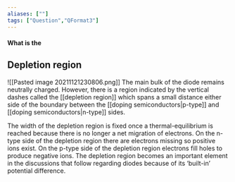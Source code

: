 ```yaml
---
aliases: [""]
tags: ["Question","QFormat3"]
---
```


#### What is the
## Depletion region

![[Pasted image 20211121230806.png]]
The main bulk of the diode remains neutrally charged. However, there is a region indicated by the vertical dashes called the [[depletion region]] which spans a small distance either side of the boundary between the [[doping semiconductors|p-type]] and [[doping semiconductors|n-type]] sides.

The width of the depletion region is fixed once a thermal-equilibrium is reached because there is no longer a net migration of electrons. On the n-type side of the depletion region there are electrons missing so positive ions exist. On the p-type side of the depletion region electrons fill holes to produce negative ions. The depletion region becomes an important element in the discussions that follow regarding diodes because of its ‘built-in’ potential difference. 